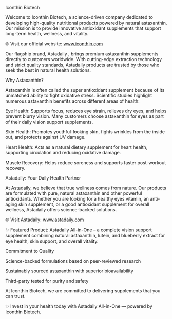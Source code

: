 Iconthin Biotech

Welcome to Iconthin Biotech, a science-driven company dedicated to developing high-quality nutritional products powered by natural astaxanthin. Our mission is to provide innovative antioxidant supplements that support long-term health, wellness, and vitality.

🌐 Visit our official website: www.iconthin.com

Our flagship brand, Astadaily
, brings premium astaxanthin supplements directly to customers worldwide. With cutting-edge extraction technology and strict quality standards, Astadaily products are trusted by those who seek the best in natural health solutions.

Why Astaxanthin?

Astaxanthin is often called the super antioxidant supplement because of its unmatched ability to fight oxidative stress. Scientific studies highlight numerous astaxanthin benefits across different areas of health:

Eye Health: Supports focus, reduces eye strain, relieves dry eyes, and helps prevent blurry vision. Many customers choose astaxanthin for eyes as part of their daily vision support supplements.

Skin Health: Promotes youthful-looking skin, fights wrinkles from the inside out, and protects against UV damage.

Heart Health: Acts as a natural dietary supplement for heart health, supporting circulation and reducing oxidative damage.

Muscle Recovery: Helps reduce soreness and supports faster post-workout recovery.

Astadaily: Your Daily Health Partner

At Astadaily, we believe that true wellness comes from nature. Our products are formulated with pure, natural astaxanthin and other powerful antioxidants. Whether you are looking for a healthy eyes vitamin, an anti-aging skin supplement, or a good antioxidant supplement for overall wellness, Astadaily offers science-backed solutions.

🌐 Visit Astadaily: www.astadaily.com

✨ Featured Product: Astadaily All-in-One
 – a complete vision support supplement combining natural astaxanthin, lutein, and blueberry extract for eye health, skin support, and overall vitality.

Commitment to Quality

Science-backed formulations based on peer-reviewed research

Sustainably sourced astaxanthin with superior bioavailability

Third-party tested for purity and safety

At Iconthin Biotech, we are committed to delivering supplements that you can trust.

✨ Invest in your health today with Astadaily All-in-One
 — powered by Iconthin Biotech.
